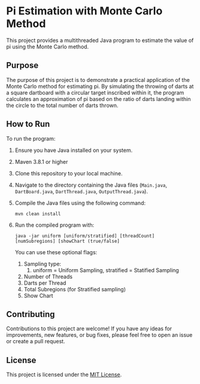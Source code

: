 # Pi Estimation with Monte Carlo Method

This project provides a multithreaded Java program to estimate the value of pi using the Monte Carlo method.

## Purpose

The purpose of this project is to demonstrate a practical application of the Monte Carlo method for estimating pi. By simulating the throwing of darts at a square dartboard with a circular target inscribed within it, the program calculates an approximation of pi based on the ratio of darts landing within the circle to the total number of darts thrown.

## How to Run

To run the program:

1. Ensure you have Java installed on your system.
2. Maven 3.8.1 or higher
3. Clone this repository to your local machine.
4. Navigate to the directory containing the Java files (`Main.java`, `DartBoard.java`, `DartThread.java`, `OutputThread.java`).
5. Compile the Java files using the following command:

    ```
    mvn clean install
    ```

5. Run the compiled program with:

    ```
    java -jar uniform [uniform/stratified] [threadCount] [numSubregions] [showChart (true/false]
    ```
   You can use these optional flags:
   1. Sampling type:
      1. uniform = Uniform Sampling, stratified = Statified Sampling
   2. Number of Threads 
   3. Darts per Thread
   4. Total Subregions (for Stratified sampling)
   5. Show Chart
## Contributing

Contributions to this project are welcome! If you have any ideas for improvements, new features, or bug fixes, please feel free to open an issue or create a pull request.

## License

This project is licensed under the [MIT License](LICENSE).
